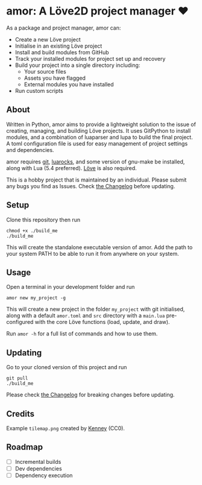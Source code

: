 # amor: A Löve2D project manager :heart:

As a package and project manager, amor can:

- Create a new Löve project
- Initialise in an existing Löve project
- Install and build modules from GitHub
- Track your installed modules for project set up and recovery
- Build your project into a single directory including:
    - Your source files
    - Assets you have flagged
    - External modules you have installed
- Run custom scripts

## About

Written in Python, amor aims to provide a lightweight solution to
the issue of creating, managing, and building Löve projects. It uses
GitPython to install modules, and a combination of luaparser and lupa to
build the final project. A toml configuration file is used for easy management
of project settings and dependencies.

amor requires [git](https://git-scm.com/downloads), [luarocks](https://luarocks.org/),
and some version of gnu-make be installed, along with Lua (5.4 preferred). 
[Löve](https://love2d.org/) is also required.

This is a hobby project that is maintained by an individual. Please submit any
bugs you find as Issues. Check [the Changelog](/CHANGELOG.md) before updating.

## Setup

Clone this repository then run

```shell
chmod +x ./build_me
./build_me
```

This will create the standalone executable version of amor. Add the path
to your system PATH to be able to run it from anywhere on your system.

## Usage

Open a terminal in your development folder and run

```shell
amor new my_project -g
```

This will create a new project in the folder `my_project` with git initialised,
along with a default `amor.toml` and `src` directory with a `main.lua`
pre-configured with the core Löve functions (load, update, and draw).

Run `amor -h` for a full list of commands and how to use them.

## Updating

Go to your cloned version of this project and run

```shell
git pull
./build_me
```

Please check [the Changelog](/CHANGELOG.md) for breaking changes before
updating.

## Credits

Example `tilemap.png` created by [Kenney](kenney.nl) (CC0).

## Roadmap

- [ ] Incremental builds
- [ ] Dev dependencies
- [ ] Dependency execution
